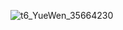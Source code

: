 ![t6_YueWen_35664230](https://user-images.githubusercontent.com/17806205/213068487-bdcfabdc-097e-4ed0-ae68-894e3d7908da.jpg)